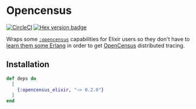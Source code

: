 # Opencensus

[![CircleCI](https://circleci.com/gh/opencensus-beam/opencensus_elixir.svg?style=svg)](https://circleci.com/gh/opencensus-beam/opencensus_elixir)
[![Hex version badge](https://img.shields.io/hexpm/v/opencensus_elixir.svg)](https://hex.pm/packages/opencensus_elixir)

Wraps some [`:opencensus`][:opencensus] capabilities for Elixir users so
they don't have to [learn them some Erlang][LYSE] in order to get
[OpenCensus] distributed tracing.

[OpenCensus]: http://opencensus.io
[:opencensus]: https://hex.pm/packages/opencensus
[LYSE]: https://learnyousomeerlang.com

## Installation

```elixir
def deps do
  [
    {:opencensus_elixir, "~> 0.2.0"}
  ]
end
```

